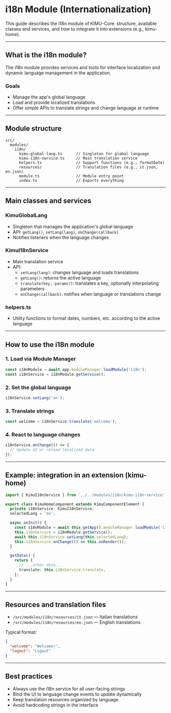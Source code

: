 # i18n Module (Internationalization)

This guide describes the i18n module of KIMU-Core: structure, available classes and services, and how to integrate it into extensions (e.g., kimu-home).

---

## What is the i18n module?
The i18n module provides services and tools for interface localization and dynamic language management in the application.

### Goals
- Manage the app's global language
- Load and provide localized translations
- Offer simple APIs to translate strings and change language at runtime

---

## Module structure
```
src/
  modules/
    i18n/
      kimu-global-lang.ts      // Singleton for global language
      kimu-i18n-service.ts     // Main translation service
      helpers.ts               // Support functions (e.g., formatDate)
      resources/               // Translation files (e.g., it.json, en.json)
      module.ts                // Module entry point
      index.ts                 // Exports everything
```

---

## Main classes and services

### KimuGlobalLang
- Singleton that manages the application's global language
- API: `getLang()`, `setLang(lang)`, `onChange(callback)`
- Notifies listeners when the language changes

### KimuI18nService
- Main translation service
- API:
  - `setLang(lang)`: changes language and loads translations
  - `getLang()`: returns the active language
  - `translate(key, params?)`: translates a key, optionally interpolating parameters
  - `onChange(callback)`: notifies when language or translations change

### helpers.ts
- Utility functions to format dates, numbers, etc. according to the active language

---

## How to use the i18n module

### 1. Load via Module Manager
```typescript
const i18nModule = await app.moduleManager.loadModule('i18n');
const i18nService = i18nModule.getService();
```

### 2. Set the global language
```typescript
i18nService.setLang('en');
```

### 3. Translate strings
```typescript
const welcome = i18nService.translate('welcome');
```

### 4. React to language changes
```typescript
i18nService.onChange(() => {
  // Update UI or reload localized data
});
```

---

## Example: integration in an extension (kimu-home)

```typescript
import { KimuI18nService } from '../../modules/i18n/kimu-i18n-service';

export class KimuHomeComponent extends KimuComponentElement {
  private i18nService: KimuI18nService;
  selectedLang = 'en';

  async onInit() {
    const i18nModule = await this.getApp().moduleManager.loadModule('i18n');
    this.i18nService = i18nModule.getService();
    await this.i18nService.setLang(this.selectedLang);
    this.i18nService.onChange(() => this.onRender());
  }

  getData() {
    return {
      // ...other data...
      translate: this.i18nService.translate,
    };
  }
}
```

---

## Resources and translation files
- `/src/modules/i18n/resources/it.json` — Italian translations
- `/src/modules/i18n/resources/en.json` — English translations

Typical format:
```json
{
  "welcome": "Welcome!",
  "logout": "Logout"
}
```

---

## Best practices
- Always use the i18n service for all user-facing strings
- Bind the UI to language change events to update dynamically
- Keep translation resources organized by language
- Avoid hardcoding strings in the interface
